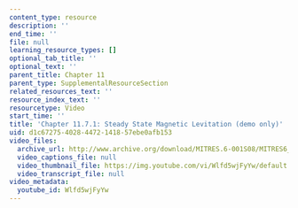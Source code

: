 ```yaml
---
content_type: resource
description: ''
end_time: ''
file: null
learning_resource_types: []
optional_tab_title: ''
optional_text: ''
parent_title: Chapter 11
parent_type: SupplementalResourceSection
related_resources_text: ''
resource_index_text: ''
resourcetype: Video
start_time: ''
title: 'Chapter 11.7.1: Steady State Magnetic Levitation (demo only)'
uid: d1c67275-4028-4472-1418-57ebe0afb153
video_files:
  archive_url: http://www.archive.org/download/MITRES.6-001S08/MITRES6_001S08_11-7-1_demo_220k.mp4
  video_captions_file: null
  video_thumbnail_file: https://img.youtube.com/vi/Wlfd5wjFyYw/default.jpg
  video_transcript_file: null
video_metadata:
  youtube_id: Wlfd5wjFyYw
---
```

